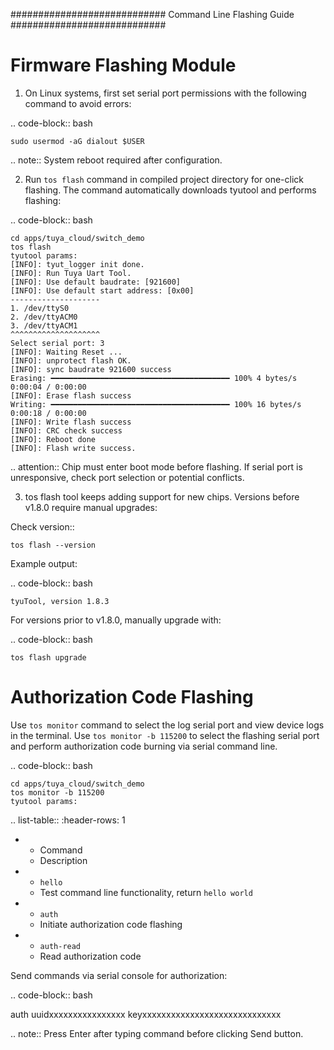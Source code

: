 ############################ Command Line Flashing Guide ############################

# Firmware Flashing Module

1. On Linux systems, first set serial port permissions with the following command to avoid errors:

.. code-block:: bash

    sudo usermod -aG dialout $USER

.. note:: System reboot required after configuration.

2. Run `tos flash` command in compiled project directory for one-click flashing. The command automatically downloads tyutool and performs flashing:

.. code-block:: bash

    cd apps/tuya_cloud/switch_demo
    tos flash
    tyutool params:
    [INFO]: tyut_logger init done.
    [INFO]: Run Tuya Uart Tool.
    [INFO]: Use default baudrate: [921600]
    [INFO]: Use default start address: [0x00]
    --------------------
    1. /dev/ttyS0
    2. /dev/ttyACM0
    3. /dev/ttyACM1
    ^^^^^^^^^^^^^^^^^^^^
    Select serial port: 3
    [INFO]: Waiting Reset ...
    [INFO]: unprotect flash OK.
    [INFO]: sync baudrate 921600 success
    Erasing: ━━━━━━━━━━━━━━━━━━━━━━━━━━━━━━━━━━━━━━━━ 100% 4 bytes/s   0:00:04 / 0:00:00
    [INFO]: Erase flash success
    Writing: ━━━━━━━━━━━━━━━━━━━━━━━━━━━━━━━━━━━━━━━━ 100% 16 bytes/s   0:00:18 / 0:00:00
    [INFO]: Write flash success
    [INFO]: CRC check success
    [INFO]: Reboot done
    [INFO]: Flash write success.

.. attention:: Chip must enter boot mode before flashing. If serial port is unresponsive, check port selection or potential conflicts.

3. tos flash tool keeps adding support for new chips. Versions before v1.8.0 require manual upgrades:

Check version::

    tos flash --version

Example output:

.. code-block:: bash

    tyuTool, version 1.8.3

For versions prior to v1.8.0, manually upgrade with:

.. code-block:: bash

    tos flash upgrade

# Authorization Code Flashing

Use `tos monitor` command to select the log serial port and view device logs in the terminal. Use `tos monitor -b 115200` to select the flashing serial port and perform authorization code burning via serial command line.

.. code-block:: bash

    cd apps/tuya_cloud/switch_demo
    tos monitor -b 115200
    tyutool params:

.. list-table:: :header-rows: 1

- - Command
  - Description
- - `hello`
  - Test command line functionality, return `hello world`
- - `auth`
  - Initiate authorization code flashing
- - `auth-read`
  - Read authorization code

Send commands via serial console for authorization:

.. code-block:: bash

auth uuidxxxxxxxxxxxxxxxx keyxxxxxxxxxxxxxxxxxxxxxxxxxxxxx

.. note:: Press Enter after typing command before clicking Send button.
